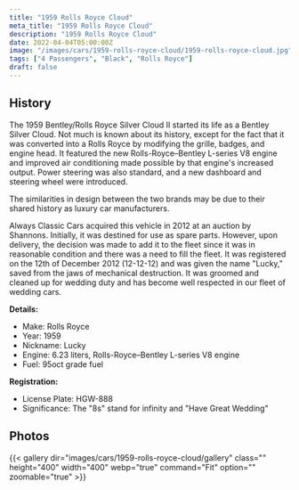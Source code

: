 ```yaml
---
title: "1959 Rolls Royce Cloud"
meta_title: "1959 Rolls Royce Cloud"
description: "1959 Rolls Royce Cloud"
date: 2022-04-04T05:00:00Z
image: "/images/cars/1959-rolls-royce-cloud/1959-rolls-royce-cloud.jpg"
tags: ["4 Passengers", "Black", "Rolls Royce"]
draft: false
---
```

## History
The 1959 Bentley/Rolls Royce Silver Cloud II started its life as a Bentley Silver Cloud. Not much is known about its history, except for the fact that it was converted into a Rolls Royce by modifying the grille, badges, and engine head. It featured the new Rolls-Royce–Bentley L-series V8 engine and improved air conditioning made possible by that engine's increased output. Power steering was also standard, and a new dashboard and steering wheel were introduced.

The similarities in design between the two brands may be due to their shared history as luxury car manufacturers.

Always Classic Cars acquired this vehicle in 2012 at an auction by Shannons. Initially, it was destined for use as spare parts. However, upon delivery, the decision was made to add it to the fleet since it was in reasonable condition and there was a need to fill the fleet. It was registered on the 12th of December 2012 (12-12-12) and was given the name "Lucky," saved from the jaws of mechanical destruction. It was groomed and cleaned up for wedding duty and has become well respected in our fleet of wedding cars.

**Details:**
- Make: Rolls Royce
- Year: 1959
- Nickname: Lucky
- Engine: 6.23 liters, Rolls-Royce–Bentley L-series V8 engine
- Fuel: 95oct grade fuel

**Registration:**
- License Plate: HGW-888
- Significance: The "8s" stand for infinity and "Have Great Wedding"

## Photos
{{< gallery dir="images/cars/1959-rolls-royce-cloud/gallery" class="" height="400" width="400" webp="true" command="Fit" option="" zoomable="true" >}}

